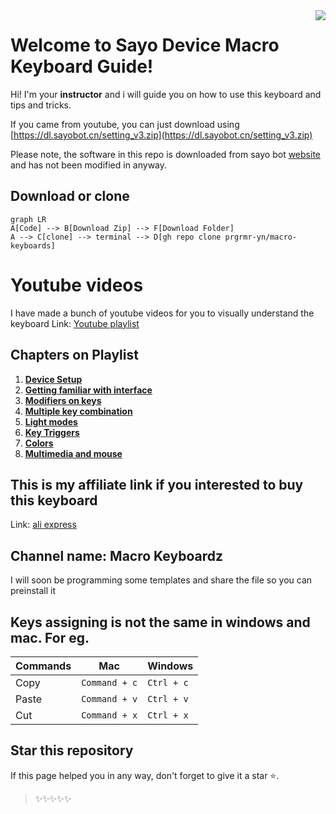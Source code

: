 
<img align="right" src = "https://api.visitorbadge.io/api/visitors?path=https%3A%2F%2Fgithub.com%2Fprgrmr-yn%2Fmacro-keyboards&countColor=%23dce775">

# Welcome to Sayo Device Macro Keyboard Guide!




Hi! I'm your **instructor**  and i will guide you on how to use this keyboard and tips and tricks.

If you came from youtube, you can just download using [https://dl.sayobot.cn/setting_v3.zip](https://dl.sayobot.cn/setting_v3.zip)

Please note, the software in this repo is downloaded from sayo bot [website](https://osu.sayobot.cn/download/) and has not been modified in anyway. 



## Download or clone

```mermaid
graph LR
A[Code] --> B[Download Zip] --> F[Download Folder]
A --> C[clone] --> terminal --> D[gh repo clone prgrmr-yn/macro-keyboards]

```

# Youtube videos

I have made a bunch of youtube videos for you to visually understand the keyboard
Link:  [Youtube playlist](https://www.youtube.com/watch?v=Y-PFuFkAugc&list=PLYkiFc5F_qra9-jqyWB3uHS_9kTsK_j8U&pp=iAQB)

## Chapters on Playlist

1. [**Device Setup**](https://youtu.be/Y-PFuFkAugc)
2. [**Getting familiar with interface**](https://youtu.be/U6PEyPaTVLM)
3. [**Modifiers on keys**](https://youtu.be/c8MtxwHuZcQ)
4. [**Multiple key combination**](https://youtu.be/aexajiGBvGE)
5. [**Light modes**](https://youtu.be/GMQ6JtYa0eQ)
6. [**Key Triggers**](https://youtu.be/6cBuQiphJ7Q)
7. [**Colors**](https://youtu.be/sIADiOakyhs)
8. [**Multimedia and mouse**](https://youtu.be/lzwMZGozSa0)

## This is my affiliate link if you interested to buy this keyboard

Link:  [ali express](https://s.click.aliexpress.com/e/_DE7c8gv)

## Channel name: **Macro Keyboardz**

I will soon be programming some templates and share the file so you can preinstall it

## Keys assigning is not the same in windows and mac. For eg.



| Commands        |Mac                          |Windows                         |
|----------------|-------------------------------|-----------------------------|
| Copy			 | `Command + c`            	 |      `Ctrl + c`     		   |
|Paste           |`Command + v`           		 |`Ctrl + v`                   |
|Cut         	 |`Command + x`					 |`Ctrl + x`				   |



## Star this repository

If this page helped you in any way, don't forget to give it a star ⭐️.

> ✨✨✨✨✨
